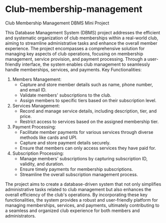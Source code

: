 # Club-membership-management
Club Membership Management DBMS Mini Project 

This Database Management System (DBMS) project addresses the efficient and systematic organization of club memberships within a real-world club, aiming to streamline administrative tasks and enhance the overall member experience. The project encompasses a comprehensive solution for managing key aspects of club operations, focusing on membership management, service provision, and payment processing. Through a user-friendly interface, the system enables club management to seamlessly handle memberships, services, and payments.
Key Functionalities:
1. Members Management:
   - Capture and store member details such as name, phone number, and email ID.
   - Validate members' subscriptions to the club.
   - Assign members to specific tiers based on their subscription level.
2. Services Management:
   - Record and manage service details, including description, tier, and price.
   - Restrict access to services based on the assigned membership tier.
3. Payment Processing:
   - Facilitate member payments for various services through diverse methods like cards and UPI.
   - Capture and store payment details securely.
   - Ensure that members can only access services they have paid for.
4. Subscription Processing:
   - Manage members' subscriptions by capturing subscription ID, validity, and duration.
   - Ensure timely payments for membership subscriptions.
   - Streamline the overall subscription management process.
     
The project aims to create a database-driven system that not only simplifies administrative tasks related to club management but also enhances the overall efficiency of the club's operations. By incorporating these key functionalities, the system provides a robust and user-friendly platform for managing memberships, services, and payments, ultimately contributing to a seamless and organized club experience for both members and administrators.
